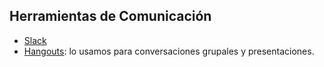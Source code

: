 ## Herramientas de Comunicación

* [Slack](comunicacion/slack.md)
* [Hangouts](https://hangouts.google.com): lo usamos para conversaciones grupales y presentaciones.
